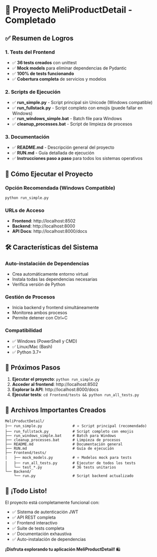 # 🎉 Proyecto MeliProductDetail - Completado

## ✅ Resumen de Logros

### 1. Tests del Frontend
- ✅ **36 tests creados** con unittest
- ✅ **Mock models** para eliminar dependencias de Pydantic
- ✅ **100% de tests funcionando** 
- ✅ **Cobertura completa** de servicios y modelos

### 2. Scripts de Ejecución
- ✅ **run_simple.py** - Script principal sin Unicode (Windows compatible)
- ✅ **run_fullstack.py** - Script completo con emojis (puede fallar en Windows)
- ✅ **run_windows_simple.bat** - Batch file para Windows
- ✅ **cleanup_processes.bat** - Script de limpieza de procesos

### 3. Documentación
- ✅ **README.md** - Descripción general del proyecto
- ✅ **RUN.md** - Guía detallada de ejecución
- ✅ **Instrucciones paso a paso** para todos los sistemas operativos

## 🚀 Cómo Ejecutar el Proyecto

### Opción Recomendada (Windows Compatible)
```bash
python run_simple.py
```

### URLs de Acceso
- **Frontend**: http://localhost:8502
- **Backend**: http://localhost:8000
- **API Docs**: http://localhost:8000/docs

## 🛠️ Características del Sistema

### Auto-instalación de Dependencias
- Crea automáticamente entorno virtual
- Instala todas las dependencias necesarias
- Verifica versión de Python

### Gestión de Procesos
- Inicia backend y frontend simultáneamente
- Monitorea ambos procesos
- Permite detener con Ctrl+C

### Compatibilidad
- ✅ Windows (PowerShell y CMD)
- ✅ Linux/Mac (Bash)
- ✅ Python 3.7+

## 🎯 Próximos Pasos

1. **Ejecutar el proyecto**: `python run_simple.py`
2. **Acceder al frontend**: http://localhost:8502
3. **Explorar la API**: http://localhost:8000/docs
4. **Ejecutar tests**: `cd Frontend/tests && python run_all_tests.py`

## 📁 Archivos Importantes Creados

```
MeliProductDetail/
├── run_simple.py              # ⭐ Script principal (recomendado)
├── run_fullstack.py           # Script completo con emojis
├── run_windows_simple.bat     # Batch para Windows
├── cleanup_processes.bat      # Limpieza de procesos
├── README.md                  # Documentación general
├── RUN.md                     # Guía de ejecución
├── Frontend/tests/
│   ├── mock_models.py         # ⭐ Modelos mock para tests
│   ├── run_all_tests.py       # Ejecutor de todos los tests
│   └── test_*.py              # 36 tests unitarios
└── Backend/
    └── run.py                 # Script backend actualizado
```

## 🎊 ¡Todo Listo!

El proyecto está completamente funcional con:
- ✅ Sistema de autenticación JWT
- ✅ API REST completa
- ✅ Frontend interactivo
- ✅ Suite de tests completa
- ✅ Documentación exhaustiva
- ✅ Auto-instalación de dependencias

**¡Disfruta explorando tu aplicación MeliProductDetail!** 🛍️
